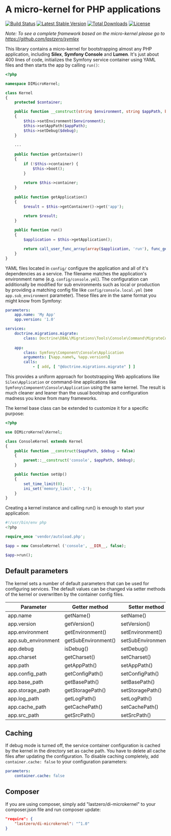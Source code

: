 A micro-kernel for PHP applications
===================================

[![Build Status](https://travis-ci.org/lastzero/di-microkernel.png?branch=master)](https://travis-ci.org/lastzero/di-microkernel)
[![Latest Stable Version](https://poser.pugx.org/lastzero/di-microkernel/v/stable.svg)](https://packagist.org/packages/lastzero/di-microkernel)
[![Total Downloads](https://poser.pugx.org/lastzero/di-microkernel/downloads.svg)](https://packagist.org/packages/lastzero/di-microkernel)
[![License](https://poser.pugx.org/lastzero/di-microkernel/license.svg)](https://packagist.org/packages/lastzero/di-microkernel)

*Note: To see a complete framework based on the micro-kernel please go to https://github.com/lastzero/symlex*

This library contains a micro-kernel for bootstrapping almost any PHP application, including **Silex**, 
**Symfony Console** and **Lumen**. It's just about 400 lines of code, initializes the Symfony service container 
using YAML files and then starts the app by calling `run()`:

```php
<?php

namespace DIMicroKernel;

class Kernel
{
    protected $container;

    public function __construct(string $environment, string $appPath, bool $debug)
    {
        $this->setEnvironment($environment);
        $this->setAppPath($appPath);
        $this->setDebug($debug);
    }
    
    ...
    
    public function getContainer()
    {
        if (!$this->container) {
            $this->boot();
        }
        
        return $this->container;
    }
    
    public function getApplication()
    {
        $result = $this->getContainer()->get('app');

        return $result;
    }
    
    public function run()
    {
        $application = $this->getApplication();

        return call_user_func_array(array($application, 'run'), func_get_args());
    }
}
```

YAML files located in `config/` configure the application and all of it's dependencies as a service. The filename matches 
the application's environment name (e.g. `config/console.yml`). The configuration can additionally be modified 
for sub environments such as local or production by providing a matching config file like `config/console.local.yml`
(see `app.sub_environment` parameter). These files are in the same format you might know from Symfony:

```yaml
parameters:
    app.name: 'My App'
    app.version: '1.0'

services:
    doctrine.migrations.migrate:
        class: Doctrine\DBAL\Migrations\Tools\Console\Command\MigrateCommand
        
    app:
        class: Symfony\Component\Console\Application
        arguments: [%app.name%, %app.version%]
        calls:
            - [ add, [ "@doctrine.migrations.migrate" ] ]
```

This provides a uniform approach for bootstrapping Web applications like `Silex\Application` or command-line 
applications like `Symfony\Component\Console\Application` using the same kernel. The result is much cleaner and 
leaner than the usual bootstrap and configuration madness you know from many frameworks.

The kernel base class can be extended to customize it for a specific purpose:

```php
<?php

use DIMicroKernel\Kernel;

class ConsoleKernel extends Kernel
{
    public function __construct($appPath, $debug = false)
    {
        parent::__construct('console', $appPath, $debug);
    }

    public function setUp()
    {
        set_time_limit(0);
        ini_set('memory_limit', '-1');
    }
}
```

Creating a kernel instance and calling run() is enough to start your application:

```php
#!/usr/bin/env php
<?php

require_once 'vendor/autoload.php';

$app = new ConsoleKernel ('console', __DIR__, false);

$app->run();
```

Default parameters
------------------

The kernel sets a number of default parameters that can be used for configuring services. The default values can be changed via setter methods of the kernel or overwritten by the container config files.

Parameter           | Getter method         | Setter method         | Default value            
--------------------|-----------------------|-----------------------|------------------
app.name            | getName()             | setName()             | 'Kernel'
app.version         | getVersion()          | setVersion()          | '1.0'
app.environment     | getEnvironment()      | setEnvironment()      | 'app'
app.sub_environment | getSubEnvironment()   | setSubEnvironment()   | 'local'
app.debug           | isDebug()             | setDebug()            | false
app.charset         | getCharset()          | setCharset()          | 'UTF-8'
app.path            | getAppPath()          | setAppPath()          | './'
app.config_path     | getConfigPath()       | setConfigPath()       | './config'
app.base_path       | getBasePath()         | setBasePath()         | '../'
app.storage_path    | getStoragePath()      | setStoragePath()      | '../storage'
app.log_path        | getLogPath()          | setLogPath()          | '../storage/log'
app.cache_path      | getCachePath()        | setCachePath()        | '../storage/cache'
app.src_path        | getSrcPath()          | setSrcPath()          | '../src'

Caching
-------

If debug mode is turned off, the service container configuration is cached by the kernel in the directory set as cache path. You have to delete all cache files after updating the configuration. To disable caching completely, add `container.cache: false` to your configuration parameters: 

```yaml
parameters:
    container.cache: false
```

Composer
--------

If you are using composer, simply add "lastzero/di-microkernel" to your composer.json file and run composer update:

```json
"require": {
    "lastzero/di-microkernel": "^1.0"
}
```
